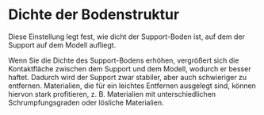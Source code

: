 Dichte der Bodenstruktur
====
Diese Einstellung legt fest, wie dicht der Support-Boden ist, auf dem der Support auf dem Modell aufliegt.

Wenn Sie die Dichte des Support-Bodens erhöhen, vergrößert sich die Kontaktfläche zwischen dem Support und dem Modell, wodurch er besser haftet. Dadurch wird der Support zwar stabiler, aber auch schwieriger zu entfernen. Materialien, die für ein leichtes Entfernen ausgelegt sind, können hiervon stark profitieren, z. B. Materialien mit unterschiedlichen Schrumpfungsgraden oder lösliche Materialien.